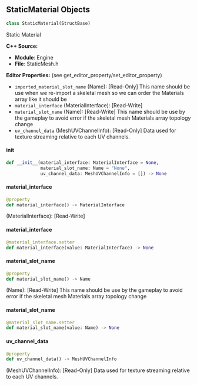 ## StaticMaterial Objects

```python
class StaticMaterial(StructBase)
```

Static Material

**C++ Source:**

- **Module**: Engine
- **File**: StaticMesh.h

**Editor Properties:** (see get_editor_property/set_editor_property)

- ``imported_material_slot_name`` (Name):  [Read-Only] This name should be use when we re-import a skeletal mesh so we can order the Materials array like it should be
- ``material_interface`` (MaterialInterface):  [Read-Write]
- ``material_slot_name`` (Name):  [Read-Write] This name should be use by the gameplay to avoid error if the skeletal mesh Materials array topology change
- ``uv_channel_data`` (MeshUVChannelInfo):  [Read-Only] Data used for texture streaming relative to each UV channels.

<a id="unreal.StaticMaterial.__init__"></a>

#### __init__

```python
def __init__(material_interface: MaterialInterface = None,
             material_slot_name: Name = "None",
             uv_channel_data: MeshUVChannelInfo = []) -> None
```

<a id="unreal.StaticMaterial.material_interface"></a>

#### material_interface

```python
@property
def material_interface() -> MaterialInterface
```

(MaterialInterface):  [Read-Write]

<a id="unreal.StaticMaterial.material_interface"></a>

#### material_interface

```python
@material_interface.setter
def material_interface(value: MaterialInterface) -> None
```

<a id="unreal.StaticMaterial.material_slot_name"></a>

#### material_slot_name

```python
@property
def material_slot_name() -> Name
```

(Name):  [Read-Write] This name should be use by the gameplay to avoid error if the skeletal mesh Materials array topology change

<a id="unreal.StaticMaterial.material_slot_name"></a>

#### material_slot_name

```python
@material_slot_name.setter
def material_slot_name(value: Name) -> None
```

<a id="unreal.StaticMaterial.uv_channel_data"></a>

#### uv_channel_data

```python
@property
def uv_channel_data() -> MeshUVChannelInfo
```

(MeshUVChannelInfo):  [Read-Only] Data used for texture streaming relative to each UV channels.

<a id="unreal.TextureSourceColorSettings"></a>